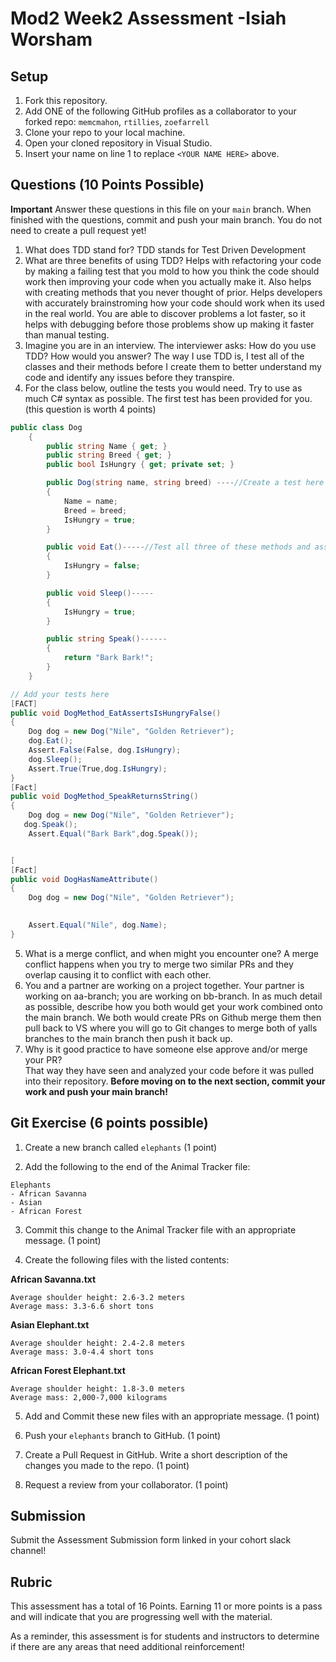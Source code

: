 # Mod2 Week2 Assessment -Isiah Worsham

## Setup
1. Fork this repository.
1. Add ONE of the following GitHub profiles as a collaborator to your forked repo:
`memcmahon`, `rtillies`, `zoefarrell`
1. Clone your repo to your local machine.
1. Open your cloned repository in Visual Studio.
1. Insert your name on line 1 to replace `<YOUR NAME HERE>` above.

## Questions (10 Points Possible)
**Important** Answer these questions in this file on your `main` branch.  When finished with the questions, commit and push your main branch.  You do not need to create a pull request yet!

1. What does TDD stand for?
TDD stands for Test Driven Development
1. What are three benefits of using TDD?
Helps with refactoring your code by making a failing test that you mold to how you think the code should work then improving your code when you actually make it. Also helps with creating methods that you never thought of prior. Helps developers with accurately brainstroming how your code should work when its used in the real world. You are able to discover problems a lot faster, so it helps with debugging before those problems show up making it faster than manual testing.
1. Imagine you are in an interview.  The interviewer asks: How do you use TDD? How would you answer?
The way I use TDD is, I test all of the classes and their methods before I create them to better understand my code and identify any issues before they transpire.
1. For the class below, outline the tests you would need.  Try to use as much C# syntax as possible. The first test has been provided for you. (this question is worth 4 points)

```c#
public class Dog
    {
        public string Name { get; }
        public string Breed { get; }
        public bool IsHungry { get; private set; }

        public Dog(string name, string breed) ----//Create a test here to test if my Dog object gets created with correct properties
        {
            Name = name;
            Breed = breed;
            IsHungry = true;
        }

        public void Eat()-----//Test all three of these methods and assert that isHungry is true or false and that my Speak() method makes my Dog "Bark Bark"
        {                       
            IsHungry = false;
        }

        public void Sleep()-----
        {
            IsHungry = true;
        }

        public string Speak()------
        {
            return "Bark Bark!";
        }
    }
```
```c#
// Add your tests here
[FACT]
public void DogMethod_EatAssertsIsHungryFalse()
{
    Dog dog = new Dog("Nile", "Golden Retriever");
    dog.Eat();
    Assert.False(False, dog.IsHungry);
    dog.Sleep();
    Assert.True(True,dog.IsHungry);
}
[Fact]
public void DogMethod_SpeakReturnsString()
{
    Dog dog = new Dog("Nile", "Golden Retriever");
   dog.Speak();
    Assert.Equal("Bark Bark",dog.Speak());


[
[Fact]
public void DogHasNameAttribute()
{
    Dog dog = new Dog("Nile", "Golden Retriever");
 

    Assert.Equal("Nile", dog.Name);
}
```

5. What is a merge conflict, and when might you encounter one?
A merge conflict happens when you try to merge two similar PRs and they overlap causing it to conflict with each other.
1. You and a partner are working on a project together.  Your partner is working on aa-branch; you are working on bb-branch.  In as much detail as possible, describe how you both would get your work combined onto the main branch.
We both would create PRs on Github merge them then pull back to VS where you will go to Git changes to merge both of yalls branches to the main branch then push it back up.
1. Why is it good practice to have someone else approve and/or merge your PR?  
  That way they have seen and analyzed your code before it was pulled into their repository.
**Before moving on to the next section, commit your work and push your main branch!**
  
## Git Exercise (6 points possible)

1. Create a new branch called `elephants` (1 point)

1. Add the following to the end of the Animal Tracker file:

```
Elephants
- African Savanna
- Asian
- African Forest
```

3. Commit this change to the Animal Tracker file with an appropriate message. (1 point)

1. Create the following files with the listed contents:

**African Savanna.txt**
```
Average shoulder height: 2.6-3.2 meters
Average mass: 3.3-6.6 short tons
```

**Asian Elephant.txt**
```
Average shoulder height: 2.4-2.8 meters
Average mass: 3.0-4.4 short tons
```

**African Forest Elephant.txt**
```
Average shoulder height: 1.8-3.0 meters
Average mass: 2,000-7,000 kilograms
```

5. Add and Commit these new files with an appropriate message. (1 point)

1. Push your `elephants` branch to GitHub. (1 point)

1. Create a Pull Request in GitHub. Write a short description of the changes you made to the repo. (1 point) 

1. Request a review from your collaborator. (1 point)
  
## Submission

Submit the Assessment Submission form linked in your cohort slack channel!

## Rubric

This assessment has a total of 16 Points. Earning 11 or more points is a pass and will indicate that you are progressing well with the material.

As a reminder, this assessment is for students and instructors to determine if there are any areas that need additional reinforcement!
